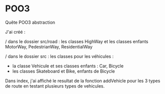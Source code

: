 # POO3
Quête POO3 abstraction 

J'ai créé : 

/ dans le dossier src/road : les classes HighWay et les classes enfants MotorWay, PedestrianWay, ResidentialWay

/ dans le dossier src : les classes pour les véhicules : 
- la classe Vehicule et ses classes enfants : Car, Bicycle
- les classes Skateboard et Bike, enfants de Bicycle

Dans index, j'ai affiché le resultat de la fonction addVehicle pour les 3 types de route en testant plusieurs types de vehicules. 
